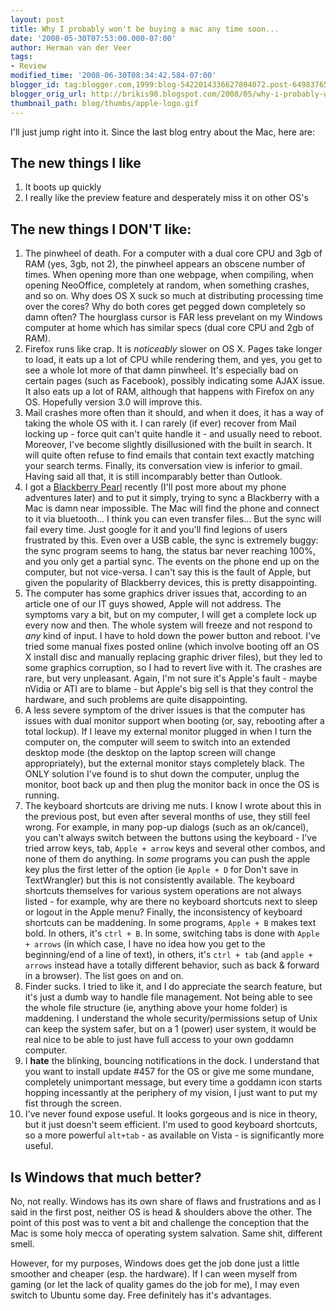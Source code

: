 ```yaml
---
layout: post
title: Why I probably won't be buying a mac any time soon...
date: '2008-05-30T07:53:00.000-07:00'
author: Herman van der Veer
tags:
- Review
modified_time: '2008-06-30T08:34:42.584-07:00'
blogger_id: tag:blogger.com,1999:blog-5422014336627804072.post-6498376515956087597
blogger_orig_url: http://brikis98.blogspot.com/2008/05/why-i-probably-wont-be-buying-mac-any.html
thumbnail_path: blog/thumbs/apple-logo.gif
---
```


I'll just jump right into it. Since the last blog entry about the Mac, here 
are: 

## The new things I like 

1. It boots up quickly 
1. I really like the preview feature and desperately miss it on other OS's 


## The new things I DON'T like: 

1. The pinwheel of death. For a computer with a dual core CPU and 3gb of RAM 
(yes, 3gb, not 2), the pinwheel appears an obscene number of times. When 
opening more than one webpage, when compiling, when opening NeoOffice, 
completely at random, when something crashes, and so on. Why does OS X suck so 
much at distributing processing time over the cores? Why do both cores get 
pegged down completely so damn often? The hourglass cursor is FAR less 
prevelant on my Windows computer at home which has similar specs (dual core 
CPU and 2gb of RAM). 
1. Firefox runs like crap. It is *noticeably* slower on OS X. Pages take 
longer to load, it eats up a lot of CPU while rendering them, and yes, you get 
to see a whole lot more of that damn pinwheel. It's especially bad on certain 
pages (such as Facebook), possibly indicating some AJAX issue. It also eats up 
a lot of RAM, although that happens with Firefox on any OS. Hopefully version 
3.0 will improve this. 
1. Mail crashes more often than it should, and when it does, it has a way of 
taking the whole OS with it. I can rarely (if ever) recover from Mail locking 
up - force quit can't quite handle it - and usually need to reboot. Moreover, 
I've become slightly disillusioned with the built in search. It will quite 
often refuse to find emails that contain text exactly matching your search 
terms. Finally, its conversation view is inferior to gmail. Having said all 
that, it is still incomparably better than Outlook. 
1. I got a [Blackberry Pearl](http://www.blackberrypearl.com/) recently (I'll 
post more about my phone adventures later) and to put it simply, trying to 
sync a Blackberry with a Mac is damn near impossible. The Mac will find the 
phone and connect to it via bluetooth... I think you can even transfer 
files... But the sync will fail every time. Just google for it and you'll find 
legions of users frustrated by this. Even over a USB cable, the sync is 
extremely buggy: the sync program seems to hang, the status bar never reaching 
100%, and you only get a partial sync. The events on the phone end up on the 
computer, but not vice-versa. I can't say this is the fault of Apple, but 
given the popularity of Blackberry devices, this is pretty disappointing. 
1. The computer has some graphics driver issues that, according to an article 
one of our IT guys showed, Apple will not address. The symptoms vary a bit, 
but on my computer, I will get a complete lock up every now and then. The 
whole system will freeze and not respond to *any* kind of input. I have to 
hold down the power button and reboot. I've tried some manual fixes posted 
online (which involve booting off an OS X install disc and manually replacing 
graphic driver files), but they led to some graphics corruption, so I had to 
revert live with it. The crashes are rare, but very unpleasant. Again, I'm not 
sure it's Apple's fault - maybe nVidia or ATI are to blame - but Apple's big 
sell is that they control the hardware, and such problems are quite 
disappointing. 
1. A less severe symptom of the driver issues is that the computer has 
issues with dual monitor support when booting (or, say, rebooting after a 
total lockup). If I leave my external monitor plugged in when I turn the 
computer on, the computer will seem to switch into an extended desktop mode 
(the desktop on the laptop screen will change appropriately), but the external 
monitor stays completely black. The ONLY solution I've found is to shut down 
the computer, unplug the monitor, boot back up and then plug the monitor back 
in once the OS is running. 
1. The keyboard shortcuts are driving me nuts. I know I wrote about this in 
the previous post, but even after several months of use, they still feel 
wrong. For example, in many pop-up dialogs (such as an ok/cancel), you can't 
always switch between the buttons using the keyboard - I've tried arrow keys, 
tab, `Apple + arrow` keys and several other combos, and none of them do 
anything. In *some* programs you can push the apple key plus the first letter 
of the option (ie `Apple + D` for Don't save in TextWrangler) but this is not 
consistently available. The keyboard shortcuts themselves for various system 
operations are not always listed - for example, why are there no keyboard 
shortcuts next to sleep or logout in the Apple menu? Finally, the 
inconsistency of keyboard shortcuts can be maddening. In some programs, `Apple + B` 
makes text bold. In others, it's `ctrl + B`. In some, switching tabs is done 
with `Apple + arrows` (in which case, I have no idea how you get to the 
beginning/end of a line of text), in others, it's `ctrl + tab` (and `apple + arrows` 
instead have a totally different behavior, such as back &amp; forward 
in a browser). The list goes on and on. 
1. Finder sucks. I tried to like it, and I do appreciate the search feature, 
but it's just a dumb way to handle file management. Not being able to see the 
whole file structure (ie, anything above your home folder) is maddening. I 
understand the whole security/permissions setup of Unix can keep the system 
safer, but on a 1 (power) user system, it would be real nice to be able to 
just have full access to your own goddamn computer. 
1. I **hate** the blinking, bouncing notifications in the dock. I 
understand that you want to install update #457 for the OS or give me some 
mundane, completely unimportant message, but every time a goddamn icon starts 
hopping incessantly at the periphery of my vision, I just want to put my fist 
through the screen. 
1. I've never found expose useful. It looks gorgeous and is nice in theory, 
but it just doesn't seem efficient. I'm used to good keyboard shortcuts, so a 
more powerful `alt+tab` - as available on Vista - is significantly more useful. 

## Is Windows that much better? 

No, not really. Windows has its own share of flaws and frustrations and as I 
said in the first post, neither OS is head &amp; shoulders above the other. 
The point of this post was to vent a bit and challenge the conception that the 
Mac is some holy mecca of operating system salvation. Same shit, different 
smell. 

However, for my purposes, Windows does get the job done just a little smoother 
and cheaper (esp. the hardware). If I can ween myself from gaming (or let the 
lack of quality games do the job for me), I may even switch to Ubuntu some 
day. Free definitely has it's advantages. 